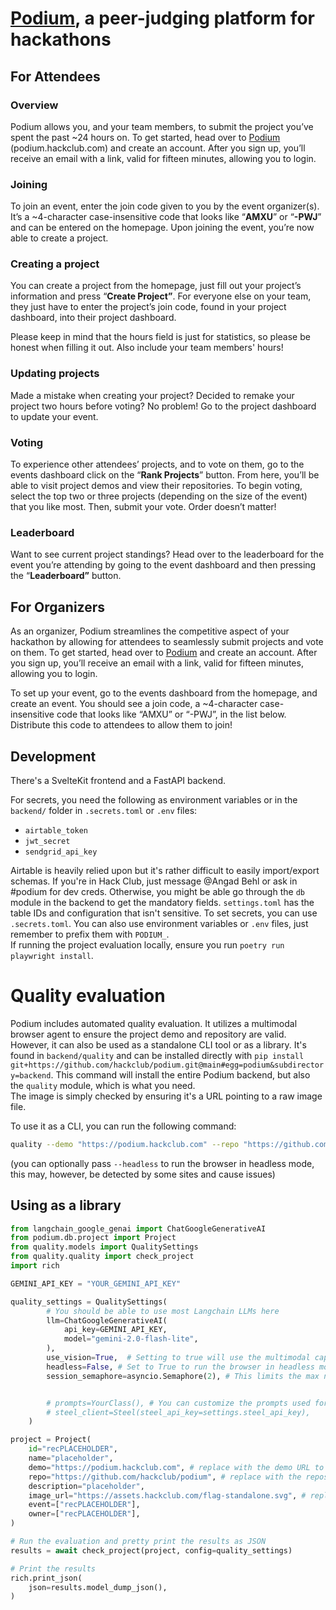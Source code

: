 # [Podium](https://podium.hackclub.com/), a peer-judging platform for hackathons

## For Attendees

### Overview

Podium allows you, and your team members, to submit the project you’ve spent the past ~24 hours on. To get started, head over to [Podium](https://podium.hackclub.com) (podium.hackclub.com) and create an account. After you sign up, you’ll receive an email with a link, valid for fifteen minutes, allowing you to login.

### Joining

To join an event, enter the join code given to you by the event organizer(s). It’s a ~4-character case-insensitive code that looks like “**AMXU**” or “**-PWJ**” and can be entered on the homepage. Upon joining the event, you’re now able to create a project.

### Creating a project

You can create a project from the homepage, just fill out your project’s information and press “**Create Project”**. For everyone else on your team, they just have to enter the project’s join code, found in your project dashboard, into their project dashboard.

Please keep in mind that the hours field is just for statistics, so please be honest when filling it out. Also include your team members' hours!

### Updating projects

Made a mistake when creating your project? Decided to remake your project two hours before voting? No problem! Go to the project dashboard to update your event.

### Voting

To experience other attendees’ projects, and to vote on them, go to the events dashboard click on the “**Rank Projects**” button. From here, you’ll be able to visit project demos and view their repositories. To begin voting, select the top two or three projects (depending on the size of the event) that you like most. Then, submit your vote. Order doesn’t matter!

### Leaderboard

Want to see current project standings? Head over to the leaderboard for the event you’re attending by going to the event dashboard and then pressing the “**Leaderboard”** button.

## For Organizers

As an organizer, Podium streamlines the competitive aspect of your hackathon by allowing for attendees to seamlessly submit projects and vote on them. To get started, head over to [Podium](https://podium.hackclub.com/) and create an account. After you sign up, you’ll receive an email with a link, valid for fifteen minutes, allowing you to login.

To set up your event, go to the events dashboard from the homepage, and create an event. You should see a join code, a ~4-character case-insensitive code that looks like “AMXU” or “-PWJ”, in the list below. Distribute this code to attendees to allow them to join!

## Development

There's a SvelteKit frontend and a FastAPI backend.

For secrets, you need the following as environment variables or in the `backend/` folder in `.secrets.toml` or `.env` files:

- `airtable_token`
- `jwt_secret`
- `sendgrid_api_key`

Airtable is heavily relied upon but it's rather difficult to easily import/export schemas. If you're in Hack Club, just message @Angad Behl or ask in #podium for dev creds. Otherwise, you might be able go through the `db` module in the backend to get the mandatory fields. `settings.toml` has the table IDs and configuration that isn't sensitive. To set secrets, you can use `.secrets.toml`. You can also use environment variables or `.env` files, just remember to prefix them with `PODIUM_`.  
If running the project evaluation locally, ensure you run `poetry run playwright install`.

<!-- * Users
    * `email` - primary, email
    * `first_name` - single line text
    * `last_name` - single line text
    * `phone` - phone number
    * `owned_event` - link to another record in the Events table
    * `attending_events` - link to another record in the Events table, multiple can be linked
    * `projects` - link to another record in the Projects table, multiple can be linked
    * `votes` - link to another record in the Events table, multiple can be linked
    * `street`, `street_2`, `city`, `state`, `zip`, and `country` - single line text
    * `dob` - date
    * `referrals` - link to another record in the referrals table, multiple can be linked
* Events
    * `name` - single line text
    * `description` - long text
    * `owner` - link to another record in the Users table
    `attendees` - link to another record in the Users table, multiple can be linked
    * `join_code` - single line text
    * `projects` - link to another record in the Projects table, multiple can be linked
    * `voters` - link to another record in the Users table, multiple can be linked
    * `referrals` - link to another record in the referrals table, multiple can be linked
* Projects
    * `name` - single line text
    * `owner` - link to another record in the Users table
    * `readme`- URL
    * `repo` - URL
    * `demo` - URL
    * `points` - number
    * `description` - long text
    * `image_url` - URL
    * `event` - link to another record in the Events table
    * `join_code` - single line text
    * `collaborators` - link to another record in the Users table, multiple can be linked
    * `hours_spent` - number
* referrals
    * `content` - single line text
    * `user` - link to another record in the Users table
    * `event` - link to another record in the Events table -->

# Quality evaluation

Podium includes automated quality evaluation. It utilizes a multimodal browser agent to ensure the project demo and repository are valid. However, it can also be used as a standalone CLI tool or as a library. It's found in `backend/quality` and can be installed directly with `pip install git+https://github.com/hackclub/podium.git@main#egg=podium&subdirectory=backend`. This command will install the entire Podium backend, but also the `quality` module, which is what you need.  
The image is simply checked by ensuring it's a URL pointing to a raw image file.

To use it as a CLI, you can run the following command:

```bash
quality --demo "https://podium.hackclub.com" --repo "https://github.com/hackclub/podium" --image "https://assets.hackclub.com/icon-rounded.png" --gemini-api-key <GEMINI_API_KEY>
```

(you can optionally pass `--headless` to run the browser in headless mode, this may, however, be detected by some sites and cause issues)

## Using as a library

```python
from langchain_google_genai import ChatGoogleGenerativeAI
from podium.db.project import Project
from quality.models import QualitySettings
from quality.quality import check_project
import rich

GEMINI_API_KEY = "YOUR_GEMINI_API_KEY"

quality_settings = QualitySettings(
        # You should be able to use most Langchain LLMs here
        llm=ChatGoogleGenerativeAI(
            api_key=GEMINI_API_KEY,
            model="gemini-2.0-flash-lite",
        ),
        use_vision=True,  # Setting to true will use the multimodal capabilities the LLM. Disable if the model does not support multimodal input.
        headless=False, # Set to True to run the browser in headless mode
        session_semaphore=asyncio.Semaphore(2), # This limits the max number of browser sessions. Steel's free tier, at the time of writing, allows 2 concurrent sessions.


        # prompts=YourClass(), # You can customize the prompts used for evaluation by creating a class that inherits from `backend.quality.models.Prompts` and overriding the fields
        # steel_client=Steel(steel_api_key=settings.steel_api_key),             # Optionally, you can use steel.dev to spin up a browser running in the cloud for each evaluation. Ensure you import it with `from steel import Steel`.
    )

project = Project(
    id="recPLACEHOLDER",
    name="placeholder",
    demo="https://podium.hackclub.com", # replace with the demo URL to evaluate
    repo="https://github.com/hackclub/podium", # replace with the repository URL to evaluate
    description="placeholder",
    image_url="https://assets.hackclub.com/flag-standalone.svg", # replace with the image URL to evaluate
    event=["recPLACEHOLDER"],
    owner=["recPLACEHOLDER"],
)

# Run the evaluation and pretty print the results as JSON
results = await check_project(project, config=quality_settings)

# Print the results
rich.print_json(
    json=results.model_dump_json(),
)
```
